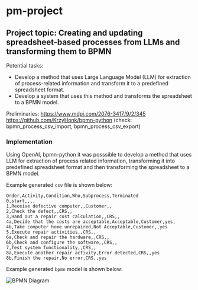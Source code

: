 # pm-project

## Project topic: Creating and updating spreadsheet-based processes from LLMs and transforming them to BPMN

Potential tasks: 
* Develop a method that uses Large Language Model (LLM) for extraction of process-related information and transform it to a predefined spreadsheet format.
* Develop a system that uses this method and transforms the spreadsheet to a BPMN model.

Preliminaries: 
https://www.mdpi.com/2076-3417/9/2/345
https://github.com/KrzyHonk/bpmn-python 
(check: bpmn_process_csv_import, bpmn_process_csv_export)

### Implementation

Using OpenAI, bpmn-python it was posssible to develop a method that uses LLM for extraction of process related information, transforming it into predefined spreadsheet format and then transforming the spreadsheet to a BPMN model.

Example generated `csv` file is shown below:

```csv
Order,Activity,Condition,Who,Subprocess,Terminated
0,start,,,,
1,Receive defective computer,,Customer,,
2,Check the defect,,CRS,,
3,Hand out a repair cost calculation,,CRS,,
4a,Decide that the costs are acceptable,Acceptable,Customer,yes,
4b,Take computer home unrepaired,Not Acceptable,Customer,,yes
5,Execute repair activities,,CRS,,
6a,Check and repair the hardware,,CRS,,
6b,Check and configure the software,,CRS,,
7,Test system functionality,,CRS,,
8a,Execute another repair activity,Error detected,CRS,,yes
8b,Finish the repair,No error,CRS,,yes
```

Example generated `bpmn` model is shown below:

![BPMN Diagram](https://raw.githubusercontent.com/MSpinczyk/pm-project/blob/main/example.png)
